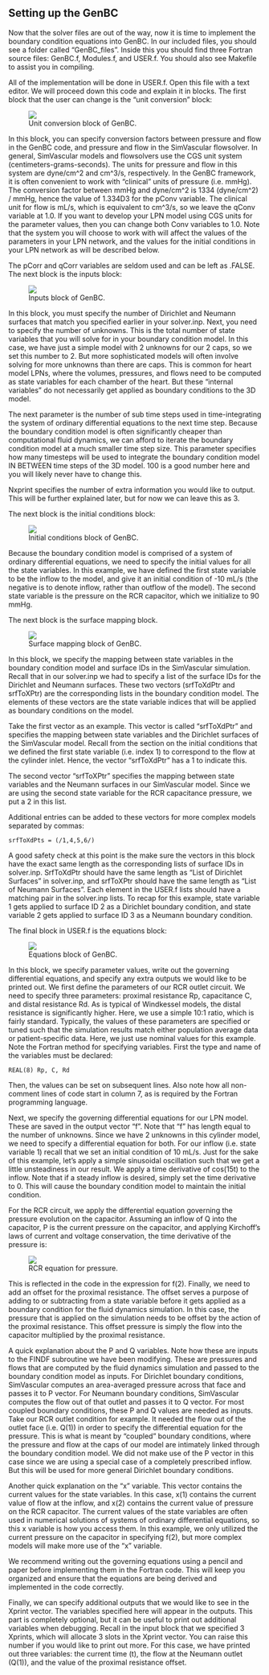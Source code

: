 ## Setting up the GenBC

Now that the solver files are out of the way, now it is time to implement the boundary condition equations into GenBC. In our included files, you should see a folder called “GenBC_files”. Inside this you should find three Fortran source files: GenBC.f, Modules.f, and USER.f. You should also see Makefile to assist you in compiling.

All of the implementation will be done in USER.f. Open this file with a text editor. We will proceed down this code and explain it in blocks. The first block that the user can change is the “unit conversion” block:

<figure>
  <img class="svImg svImgMd" src="documentation/genbc/imgs/unit_conversion_block.png">
  <figcaption class="svCaption" >Unit conversion block of GenBC.</figcaption>
</figure>

In this block, you can specify conversion factors between pressure and flow in the GenBC code, and pressure and flow in the SimVascular flowsolver. In general, SimVascular models and flowsolvers use the CGS unit system (centimeters-grams-seconds). The units for pressure and flow in this system are dyne/cm^2 and cm^3/s, respectively. In the GenBC framework, it is often convenient to work with “clinical” units of pressure (i.e. mmHg). The conversion factor between mmHg and dyne/cm^2 is 1334 (dyne/cm^2) / mmHg, hence the value of 1.334D3 for the pConv variable. The clinical unit for flow is mL/s, which is equivalent to cm^3/s, so we leave the qConv variable at 1.0. If you want to develop your LPN model using CGS units for the parameter values, then you can change both Conv variables to 1.0. Note that the system you will choose to work with will affect the values of the parameters in your LPN network, and the values for the initial conditions in your LPN network as will be described below.

The pCorr and qCorr variables are seldom used and can be left as .FALSE.
The next block is the inputs block:

<figure>
  <img class="svImg svImgMd" src="documentation/genbc/imgs/inputs_block.png">
  <figcaption class="svCaption" >Inputs block of GenBC.</figcaption>
</figure>

In this block, you must specify the number of Dirichlet and Neumann surfaces that match you specified earlier in your solver.inp. Next, you need to specify the number of unknowns. This is the total number of state variables that you will solve for in your boundary condition model. In this case, we have just a simple model with 2 unknowns for our 2 caps, so we set this number to 2. But more sophisticated models will often involve solving for more unknowns than there are caps. This is common for heart model LPNs, where the volumes, pressures, and flows need to be computed as state variables for each chamber of the heart. But these “internal variables” do not necessarily get applied as boundary conditions to the 3D model.

The next parameter is the number of sub time steps used in time-integrating the system of ordinary differential equations to the next time step. Because the boundary condition model is often significantly cheaper than computational fluid dynamics, we can afford to iterate the boundary condition model at a much smaller time step size. This parameter specifies how many timesteps will be used to integrate the boundary condition model IN BETWEEN time steps of the 3D model. 100 is a good number here and you will likely never have to change this.

Nxprint specifies the number of extra information you would like to output. This will be further explained later, but for now we can leave this as 3.

The next block is the initial conditions block:

<figure>
  <img class="svImg svImgMd" src="documentation/genbc/imgs/IC_block.png">
  <figcaption class="svCaption" >Initial conditions block of GenBC.</figcaption>
</figure>

Because the boundary condition model is comprised of a system of ordinary differential equations, we need to specify the initial values for all the state variables. In this example, we have defined the first state variable to be the inflow to the model, and give it an initial condition of -10 mL/s (the negative is to denote inflow, rather than outflow of the model). The second state variable is the pressure on the RCR capacitor, which we initialize to 90 mmHg.

The next block is the surface mapping block.

<figure>
  <img class="svImg svImgMd" src="documentation/genbc/imgs/srftox_block.png">
  <figcaption class="svCaption" >Surface mapping block of GenBC.</figcaption>
</figure>

In this block, we specify the mapping between state variables in the boundary condition model and surface IDs in the SimVascular simulation. Recall that in our solver.inp we had to specify a list of the surface IDs for the Dirichlet and Neumann surfaces. These two vectors (srfToXdPtr and srfToXPtr) are the corresponding lists in the boundary condition model. The elements of these vectors are the state variable indices that will be applied as boundary conditions on the model.

Take the first vector as an example. This vector is called “srfToXdPtr” and specifies the mapping between state variables and the Dirichlet surfaces of the SimVascular model. Recall from the section on the initial conditions that we defined the first state variable (i.e. index 1) to correspond to the flow at the cylinder inlet. Hence, the vector “srfToXdPtr” has a 1 to indicate this.

The second vector “srfToXPtr” specifies the mapping between state variables and the Neumann surfaces in our SimVascular model. Since we are using the second state variable for the RCR capacitance pressure, we put a 2 in this list.

Additional entries can be added to these vectors for more complex models separated by commas:

	srfToXdPts = (/1,4,5,6/)

A good safety check at this point is the make sure the vectors in this block have the exact same length as the corresponding lists of surface IDs in solver.inp. SrfToXdPtr should have the same length as “List of Dirichlet Surfaces” in solver.inp, and srfToXPtr should have the same length as “List of Neumann Surfaces”. Each element in the USER.f lists should have a matching pair in the solver.inp lists. To recap for this example, state variable 1 gets applied to surface ID 2 as a Dirichlet boundary condition, and state variable 2 gets applied to surface ID 3 as a Neumann boundary condition.

The final block in USER.f is the equations block:

<figure>
  <img class="svImg svImgMd" src="documentation/genbc/imgs/equations_block.png">
  <figcaption class="svCaption" >Equations block of GenBC.</figcaption>
</figure>

In this block, we specify parameter values, write out the governing differential equations, and specify any extra outputs we would like to be printed out. We first define the parameters of our RCR outlet circuit. We need to specify three parameters: proximal resistance Rp, capacitance C, and distal resistance Rd. As is typical of Windkessel models, the distal resistance is significantly higher. Here, we use a simple 10:1 ratio, which is fairly standard. Typically, the values of these parameters are specified or tuned such that the simulation results match either population average data or patient-specific data. Here, we just use nominal values for this example. Note the Fortran method for specifying variables. First the type and name of the variables must be declared:

	REAL(8) Rp, C, Rd

Then, the values can be set on subsequent lines. Also note how all non-comment lines of code start in column 7, as is required by the Fortran programming language.

Next, we specify the governing differential equations for our LPN model. These are saved in the output vector “f”. Note that “f” has length equal to the number of unknowns. Since we have 2 unknowns in this cylinder model, we need to specify a differential equation for both. For our inflow (i.e. state variable 1) recall that we set an initial condition of 10 mL/s. Just for the sake of this example, let’s apply a simple sinusoidal oscillation such that we get a little unsteadiness in our result. We apply a time derivative of cos(15t) to the inflow. Note that if a steady inflow is desired, simply set the time derivative to 0. This will cause the boundary condition model to maintain the initial condition.

For the RCR circuit, we apply the differential equation governing the pressure evolution on the capacitor. Assuming an inflow of Q into the capacitor, P is the current pressure on the capacitor, and applying Kirchoff’s laws of current and voltage conservation, the time derivative of the pressure is:

<figure>
  <img class="svImg svImgSm" src="documentation/genbc/imgs/dpdt.jpg">
  <figcaption class="svCaption" >RCR equation for pressure.</figcaption>
</figure>

This is reflected in the code in the expression for f(2). Finally, we need to add an offset for the proximal resistance. The offset serves a purpose of adding to or subtracting from a state variable before it gets applied as a boundary condition for the fluid dynamics simulation. In this case, the pressure that is applied on the simulation needs to be offset by the action of the proximal resistance. This offset pressure is simply the flow into the capacitor multiplied by the proximal resistance.

A quick explanation about the P and Q variables. Note how these are inputs to the FINDF subroutine we have been modifying. These are pressures and flows that are computed by the fluid dynamics simulation and passed to the boundary condition model as inputs. For Dirichlet boundary conditions, SimVascular computes an area-averaged pressure across that face and passes it to P vector. For Neumann boundary conditions, SimVascular computes the flow out of that outlet and passes it to Q vector. For most coupled boundary conditions, these P and Q values are needed as inputs. Take our RCR outlet condition for example. It needed the flow out of the outlet face (i.e. Q(1)) in order to specify the differential equation for the pressure. This is what is meant by “coupled” boundary conditions, where the pressure and flow at the caps of our model are intimately linked through the boundary condition model. We did not make use of the P vector in this case since we are using a special case of a completely prescribed inflow. But this will be used for more general Dirichlet boundary conditions.

Another quick explanation on the “x” variable. This vector contains the current values for the state variables. In this case, x(1) contains the current value of flow at the inflow, and x(2) contains the current value of pressure on the RCR capacitor. The current values of the state variables are often used in numerical solutions of systems of ordinary differential equations, so this x variable is how you access them. In this example, we only utilized the current pressure on the capacitor in specifying f(2), but more complex models will make more use of the “x” variable.

We recommend writing out the governing equations using a pencil and paper before implementing them in the Fortran code. This will keep you organized and ensure that the equations are being derived and implemented in the code correctly.

Finally, we can specify additional outputs that we would like to see in the Xprint vector. The variables specified here will appear in the outputs. This part is completely optional, but it can be useful to print out additional variables when debugging. Recall in the input block that we specified 3 Xprints, which will allocate 3 slots in the Xprint vector. You can raise this number if you would like to print out more. For this case, we have printed out three variables: the current time (t), the flow at the Neumann outlet (Q(1)), and the value of the proximal resistance offset.
